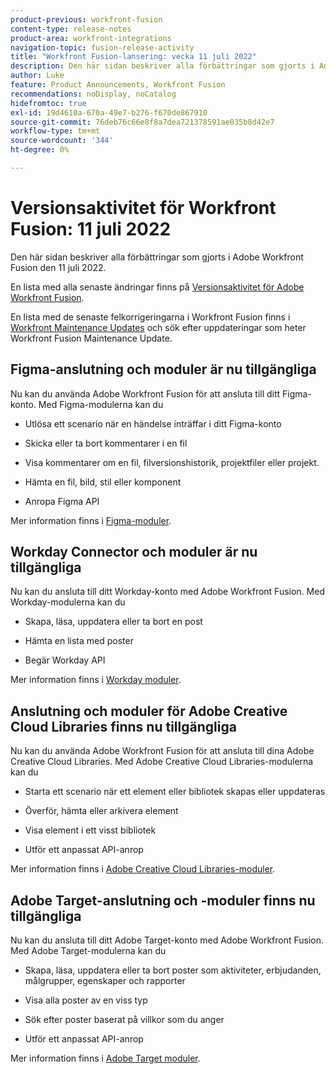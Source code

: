 ```yaml
---
product-previous: workfront-fusion
content-type: release-notes
product-area: workfront-integrations
navigation-topic: fusion-release-activity
title: "Workfront Fusion-lansering: vecka 11 juli 2022"
description: Den här sidan beskriver alla förbättringar som gjorts i Adobe Workfront Fusion den 11 juli 2022.
author: Luke
feature: Product Announcements, Workfront Fusion
recommendations: noDisplay, noCatalog
hidefromtoc: true
exl-id: 19d4610a-670a-49e7-b276-f670de867910
source-git-commit: 76deb76c66e8f8a7dea721378591ae035b8d42e7
workflow-type: tm+mt
source-wordcount: '344'
ht-degree: 0%

---
```


# Versionsaktivitet för Workfront Fusion: 11 juli 2022

Den här sidan beskriver alla förbättringar som gjorts i Adobe Workfront Fusion den 11 juli 2022.

En lista med alla senaste ändringar finns på [Versionsaktivitet för Adobe Workfront Fusion](../../../product-announcements/product-releases/fusion-release-activity/fusion-release-activity.md).

En lista med de senaste felkorrigeringarna i Workfront Fusion finns i [Workfront Maintenance Updates](https://experienceleague.adobe.com/docs/workfront-known-issues/releases/current-updates.html) och sök efter uppdateringar som heter Workfront Fusion Maintenance Update.

## Figma-anslutning och moduler är nu tillgängliga

Nu kan du använda Adobe Workfront Fusion för att ansluta till ditt Figma-konto. Med Figma-modulerna kan du

* Utlösa ett scenario när en händelse inträffar i ditt Figma-konto

* Skicka eller ta bort kommentarer i en fil

* Visa kommentarer om en fil, filversionshistorik, projektfiler eller projekt.

* Hämta en fil, bild, stil eller komponent

* Anropa Figma API


Mer information finns i [Figma-moduler](../../../workfront-fusion/apps-and-their-modules/figma-modules.md).

## Workday Connector och moduler är nu tillgängliga

Nu kan du ansluta till ditt Workday-konto med Adobe Workfront Fusion. Med Workday-modulerna kan du

* Skapa, läsa, uppdatera eller ta bort en post

* Hämta en lista med poster

* Begär Workday API


Mer information finns i [Workday moduler](../../../workfront-fusion/apps-and-their-modules/workday-modules.md).

## Anslutning och moduler för Adobe Creative Cloud Libraries finns nu tillgängliga

Nu kan du använda Adobe Workfront Fusion för att ansluta till dina Adobe Creative Cloud Libraries. Med Adobe Creative Cloud Libraries-modulerna kan du

* Starta ett scenario när ett element eller bibliotek skapas eller uppdateras

* Överför, hämta eller arkivera element

* Visa element i ett visst bibliotek

* Utför ett anpassat API-anrop


Mer information finns i [Adobe Creative Cloud Libraries-moduler](../../../workfront-fusion/apps-and-their-modules/creative-cloud-libraries-modules.md).

## Adobe Target-anslutning och -moduler finns nu tillgängliga

Nu kan du ansluta till ditt Adobe Target-konto med Adobe Workfront Fusion. Med Adobe Target-modulerna kan du

* Skapa, läsa, uppdatera eller ta bort poster som aktiviteter, erbjudanden, målgrupper, egenskaper och rapporter

* Visa alla poster av en viss typ

* Sök efter poster baserat på villkor som du anger

* Utför ett anpassat API-anrop


Mer information finns i [Adobe Target moduler](../../../workfront-fusion/apps-and-their-modules/adobe-target-modules.md).
